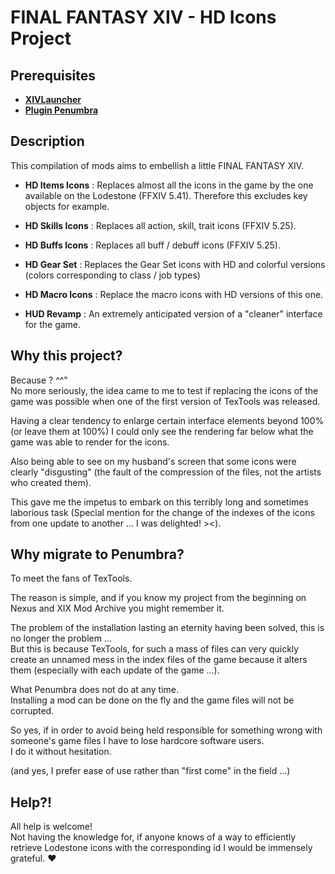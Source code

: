 # FINAL FANTASY XIV - HD Icons Project

## Prerequisites
* **[XIVLauncher](https://github.com/goatcorp/FFXIVQuickLauncher "XIVLauncher")**
* **[Plugin Penumbra](https://github.com/xivdev/Penumbra "Plugin Penumbra")**

## Description
This compilation of mods aims to embellish a little FINAL FANTASY XIV.

* **HD Items Icons** :
Replaces almost all the icons in the game by the one available on the Lodestone (FFXIV 5.41).
Therefore this excludes key objects for example.

* **HD Skills Icons** :
Replaces all action, skill, trait icons (FFXIV 5.25).

* **HD Buffs Icons** :
Replaces all buff / debuff icons (FFXIV 5.25).

* **HD Gear Set** :
Replaces the Gear Set icons with HD and colorful versions (colors corresponding to class / job types)

* **HD Macro Icons** :
Replace the macro icons with HD versions of this one.

* **HUD Revamp** : 
An extremely anticipated version of a "cleaner" interface for the game.

## Why this project?

Because ? ^^"  
No more seriously, the idea came to me to test if replacing the icons of the game was possible when one of the first version of TexTools was released.  

Having a clear tendency to enlarge certain interface elements beyond 100% (or leave them at 100%) I could only see the rendering far below what the game was able to render for the icons.  

Also being able to see on my husband's screen that some icons were clearly "disgusting" (the fault of the compression of the files, not the artists who created them).  

This gave me the impetus to embark on this terribly long and sometimes laborious task (Special mention for the change of the indexes of the icons from one update to another ... I was delighted! ><).

## Why migrate to Penumbra?
To meet the fans of TexTools.  

The reason is simple, and if you know my project from the beginning on Nexus and XIX Mod Archive you might remember it.  

The problem of the installation lasting an eternity having been solved, this is no longer the problem ...  
But this is because TexTools, for such a mass of files can very quickly create an unnamed mess in the index files of the game because it alters them (especially with each update of the game ...).  

What Penumbra does not do at any time.  
Installing a mod can be done on the fly and the game files will not be corrupted.  

So yes, if in order to avoid being held responsible for something wrong with someone's game files I have to lose hardcore software users.  
I do it without hesitation.  

(and yes, I prefer ease of use rather than "first come" in the field ...)

## Help?!
All help is welcome!  
Not having the knowledge for, if anyone knows of a way to efficiently retrieve Lodestone icons with the corresponding id I would be immensely grateful. ♥
